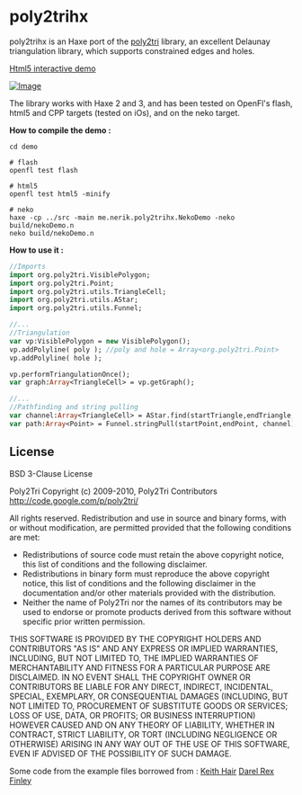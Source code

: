 poly2trihx
==========


poly2trihx is an Haxe port of the [poly2tri][1] library, an excellent Delaunay triangulation library, which supports constrained edges and holes.

[Html5 interactive demo][2]

[![Image](example.png?raw=true)][2]

The library works with Haxe 2 and 3, and has been tested on OpenFl's flash, html5 and CPP targets (tested on iOs), and on the neko target.

**How to compile the demo :**

    cd demo

    # flash
    openfl test flash

    # html5
    openfl test html5 -minify

    # neko
    haxe -cp ../src -main me.nerik.poly2trihx.NekoDemo -neko build/nekoDemo.n
    neko build/nekoDemo.n

**How to use it :**

```haxe
//Imports
import org.poly2tri.VisiblePolygon;
import org.poly2tri.Point;
import org.poly2tri.utils.TriangleCell;
import org.poly2tri.utils.AStar;
import org.poly2tri.utils.Funnel;

//...
//Triangulation
var vp:VisiblePolygon = new VisiblePolygon();
vp.addPolyline( poly ); //poly and hole = Array<org.poly2tri.Point>
vp.addPolyline( hole );

vp.performTriangulationOnce();
var graph:Array<TriangleCell> = vp.getGraph();

//...
//Pathfinding and string pulling
var channel:Array<TriangleCell> = AStar.find(startTriangle,endTriangle,graph); //startTriangle and endTriangle = org.poly2tri.TriangleCell
var path:Array<Point> = Funnel.stringPull(startPoint,endPoint, channel); //startPoint and endPoint = org.poly2tri.Point
```

## License

BSD 3-Clause License

Poly2Tri Copyright (c) 2009-2010, Poly2Tri Contributors
http://code.google.com/p/poly2tri/

All rights reserved.
Redistribution and use in source and binary forms, with or without modification,
are permitted provided that the following conditions are met:

* Redistributions of source code must retain the above copyright notice,
  this list of conditions and the following disclaimer.
* Redistributions in binary form must reproduce the above copyright notice,
  this list of conditions and the following disclaimer in the documentation
  and/or other materials provided with the distribution.
* Neither the name of Poly2Tri nor the names of its contributors may be
  used to endorse or promote products derived from this software without specific
  prior written permission.

THIS SOFTWARE IS PROVIDED BY THE COPYRIGHT HOLDERS AND CONTRIBUTORS
"AS IS" AND ANY EXPRESS OR IMPLIED WARRANTIES, INCLUDING, BUT NOT
LIMITED TO, THE IMPLIED WARRANTIES OF MERCHANTABILITY AND FITNESS FOR
A PARTICULAR PURPOSE ARE DISCLAIMED. IN NO EVENT SHALL THE COPYRIGHT OWNER OR
CONTRIBUTORS BE LIABLE FOR ANY DIRECT, INDIRECT, INCIDENTAL, SPECIAL,
EXEMPLARY, OR CONSEQUENTIAL DAMAGES (INCLUDING, BUT NOT LIMITED TO,
PROCUREMENT OF SUBSTITUTE GOODS OR SERVICES; LOSS OF USE, DATA, OR
PROFITS; OR BUSINESS INTERRUPTION) HOWEVER CAUSED AND ON ANY THEORY OF
LIABILITY, WHETHER IN CONTRACT, STRICT LIABILITY, OR TORT (INCLUDING
NEGLIGENCE OR OTHERWISE) ARISING IN ANY WAY OUT OF THE USE OF THIS
SOFTWARE, EVEN IF ADVISED OF THE POSSIBILITY OF SUCH DAMAGE.



Some code from the example files borrowed from :
[Keith Hair](http://keith-hair.net/blog/2008/08/04/find-intersection-point-of-two-lines-in-as3/)
[Darel Rex Finley](http://alienryderflex.com/polygon/)


[1]: https://code.google.com/p/poly2tri/
[2]: http://nerik.github.io/poly2trihx/
